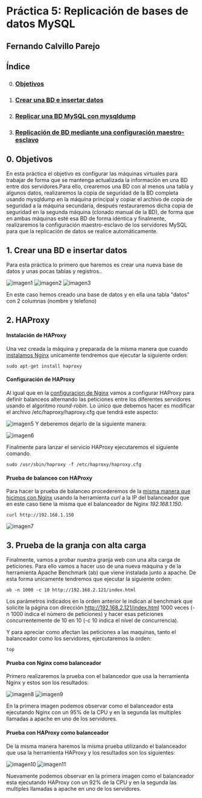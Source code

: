 # Práctica 5: Replicación de bases de datos MySQL
## Fernando Calvillo Parejo

## Índice

0. ### [Objetivos](#0)
1. ### [Crear una BD e insertar datos](#1)
2. ### [Replicar una BD MySQL con mysqldump](#2)
3. ### [Replicación de BD mediante una configuración maestro-esclavo](#3)

<div id='0' />

## 0. Objetivos

En esta práctica el objetivo es configurar las máquinas virtuales para trabajar de forma que se mantenga actualizada la información en una BD entre dos servidores.Para ello, crearemos una BD con al menos una tabla y algunos datos, realizaremos la copia de seguridad de la BD completa usando mysqldump en la máquina principal y copiar el archivo de copia de seguridad a la máquina secundaria, después restauraremos dicha copia de seguridad en la segunda máquina (clonado manual
de la BD), de forma que en ambas máquinas esté esa BD de forma idéntica y finalmente, realizaremos la configuración maestro-esclavo de los servidores MySQL para que la replicación de datos se realice automáticamente.

<div id='1' />

## 1. Crear una BD e insertar datos

Para esta práctica lo primero que haremos es crear una nueva base de datos y unas pocas tablas y registros..                 

![imagen1](https://github.com/FernandoCP/SWAP/blob/master/Práctica5/imagenes/1.png)
![imagen2](https://github.com/FernandoCP/SWAP/blob/master/Práctica5/imagenes/2.png)
![imagen3](https://github.com/FernandoCP/SWAP/blob/master/Práctica5/imagenes/3.png)
       
En este caso hemos creado una base de datos y en ella una tabla "datos" con 2 columnas (nombre y telefono)

## 2. HAProxy

<div id='21' />

 #### Instalación de HAProxy
 
 Una vez creada la máquina y preparada de la misma manera que cuando [instalamos Nginx](#11) unicamente tendremos que ejecutar la siguiente orden:
 
    sudo apt-get install haproxy
 <div id='22' />

 #### Configuración de HAProxy
 Al igual que en la [configuracion de Nginx](#12) vamos a configurar HAProxy para definir balanceos alternando las peticiones entre los diferentes servidores usando el algoritmo *round-robin*.
Lo único que debemos hacer es modificar el archivo /etc/haproxy/haproxy.cfg que tendrá este aspecto:

![imagen5](https://github.com/FernandoCP/SWAP/blob/master/Práctica3/imagenes/HaproxyConfOLD.png)
Y deberemos dejarlo de la siguiente manera:

![imagen6](https://github.com/FernandoCP/SWAP/blob/master/Práctica3/imagenes/HPconfNEW.png)

Finalmente para lanzar el servicio HAProxy ejecutaremos el siguiente comando.

    sudo /usr/sbin/haproxy -f /etc/haproxy/haproxy.cfg
 <div id='23' />
 
 #### Prueba de balanceo con HAProxy

 Para hacer la prueba de balanceo procederemos de la [misma manera que hicimos con Nginx](#13) usando la herramienta *curl* a la IP del balanceador que en este caso tiene la misma que el balanceador de Nginx *192.168.1.150*.
 
    curl http://192.168.1.150
 
![imagen7](https://github.com/FernandoCP/SWAP/blob/master/Práctica3/imagenes/BalanceoHP.png)
<div id='3' />

## 3. Prueba de la granja con alta carga

 Finalmente, vamos a probar nuestra granja web con una alta carga de peticiones. Para ello vamos a hacer uso de una nueva máquina y de la herramienta Apache Benchmark (ab) que viene instalada junto a apache. De esta forma unicamente tendremos que ejecutar la siguiente orden:

    ab -n 1000 -c 10 http://192.168.2.121/index.html
Los parámetros indicados en la orden anterior le indican al benchmark que solicite la página con dirección http://192.168.2.121/index.html 1000 veces (-n 1000 indica el número de peticiones) y hacer esas peticiones concurrentemente de 10 en 10 (-c 10 indica el nivel de concurrencia).

Y para apreciar como afectan las peticiones a las maquinas, tanto el balanceador como los servidores, ejercutaremos la orden: 

    top
 <div id='31' />
 
 #### Prueba con Nginx como balanceador
 
  Primero realizaremos la prueba con el balancedor que usa la herramienta Nginx y estos son los resultados:
 
 ![imagen8](https://github.com/FernandoCP/SWAP/blob/master/Práctica3/imagenes/nginxBenchmark.png)
 ![imagen9](https://github.com/FernandoCP/SWAP/blob/master/Práctica3/imagenes/nginxbenchamrk2.png)
 
 En la primera imagen podemos observar como el balanceador esta ejecutando Nginx con un 95% de la CPU y en la segunda las multiples llamadas a apache en uno de los servidores.
  <div id='32' />
 
 #### Prueba con HAProxy como balanceador
 
  De la misma manera haremos la misma prueba utilizando el balanceador que usa la herramienta HAProxy y los resultados son los siguientes:
  
 ![imagen10](https://github.com/FernandoCP/SWAP/blob/master/Práctica3/imagenes/BenchmarkHP.png)
 ![imagen11](https://github.com/FernandoCP/SWAP/blob/master/Práctica3/imagenes/BenchSWAP2HP.png)
  
  Nuevamente podemos observar en la primera imagen como el balanceador esta ejecutando HAProxy con un 92% de la CPU y en la segunda las multiples llamadas a apache en uno de los servidores.
